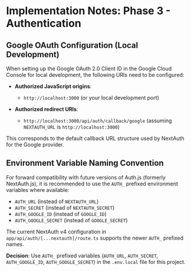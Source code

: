 # Implementation Notes: Phase 3 - Authentication

## Google OAuth Configuration (Local Development)

When setting up the Google OAuth 2.0 Client ID in the Google Cloud Console for local development, the following URIs need to be configured:

- **Authorized JavaScript origins**:

  - `http://localhost:3000` (or your local development port)

- **Authorized redirect URIs**:
  - `http://localhost:3000/api/auth/callback/google` (assuming `NEXTAUTH_URL` is `http://localhost:3000`)

This corresponds to the default callback URL structure used by NextAuth for the Google provider.

## Environment Variable Naming Convention

For forward compatibility with future versions of Auth.js (formerly NextAuth.js), it is recommended to use the `AUTH_` prefixed environment variables where available:

- `AUTH_URL` (instead of `NEXTAUTH_URL`)
- `AUTH_SECRET` (instead of `NEXTAUTH_SECRET`)
- `AUTH_GOOGLE_ID` (instead of `GOOGLE_ID`)
- `AUTH_GOOGLE_SECRET` (instead of `GOOGLE_SECRET`)

The current NextAuth v4 configuration in `app/api/auth/[...nextauth]/route.ts` supports the newer `AUTH_` prefixed names.

**Decision**: Use `AUTH_` prefixed variables (`AUTH_URL`, `AUTH_SECRET`, `AUTH_GOOGLE_ID`, `AUTH_GOOGLE_SECRET`) in the `.env.local` file for this project.
